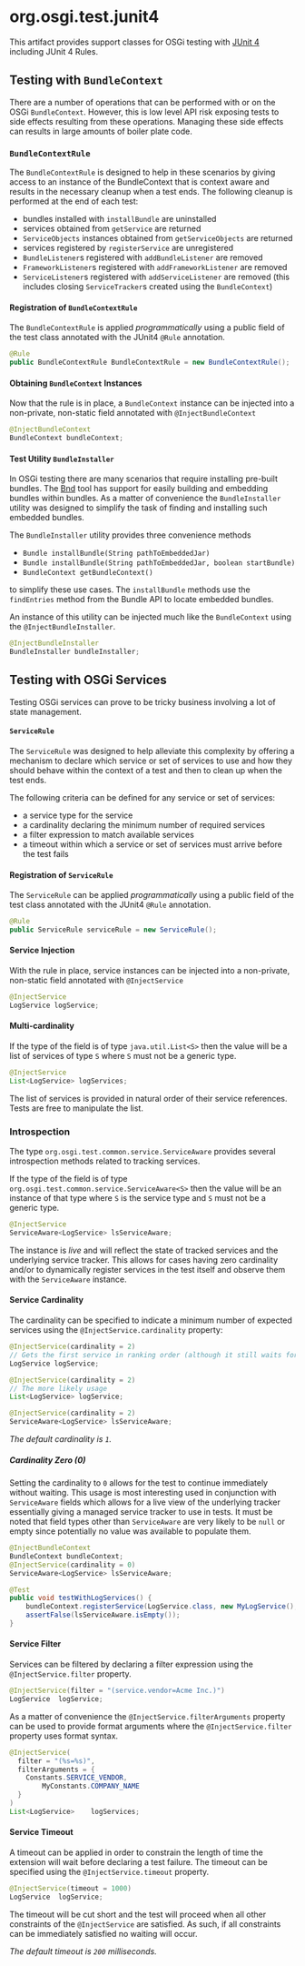 # org.osgi.test.junit4

This artifact provides support classes for OSGi testing with [JUnit 4](https://junit.org/junit4/) including JUnit 4 Rules.

## Testing with `BundleContext`

There are a number of operations that can be performed with or on the OSGi `BundleContext`. However, this is low level API risk exposing tests to side effects resulting from these operations. Managing these side effects can results in large amounts of boiler plate code.

### `BundleContextRule`

The `BundleContextRule` is designed to help in these scenarios by giving access to an instance of the BundleContext that is context aware and results in the necessary cleanup when a test ends. The following cleanup is performed at the end of each test:

- bundles installed with `installBundle` are uninstalled
- services obtained from `getService` are returned
- `ServiceObjects` instances obtained from `getServiceObjects` are returned
- services registered by `registerService` are unregistered
- `BundleListener`s registered with `addBundleListener` are removed
- `FrameworkListener`s registered with `addFrameworkListener` are removed
- `ServiceListener`s registered with `addServiceListener` are removed (this includes closing `ServiceTracker`s created using the `BundleContext`)

#### Registration of `BundleContextRule`

The `BundleContextRule` is applied *programmatically* using a public field of the test class annotated with the JUnit4 `@Rule` annotation.

```java
@Rule
public BundleContextRule BundleContextRule = new BundleContextRule();
```

#### Obtaining `BundleContext` Instances

Now that the rule is in place, a `BundleContext` instance can be injected into a non-private, non-static field annotated with `@InjectBundleContext` 

```java
@InjectBundleContext
BundleContext bundleContext;
```

#### Test Utility `BundleInstaller`

In OSGi testing there are many scenarios that require installing pre-built bundles. The [Bnd](https://bnd.bndtools.org/) tool has support for easily building and embedding bundles within bundles. As a matter of convenience the `BundleInstaller` utility was designed to simplify the task of finding and installing such embedded bundles. 

The `BundleInstaller` utility provides three convenience methods 

- `Bundle installBundle(String pathToEmbeddedJar)` 
- `Bundle installBundle(String pathToEmbeddedJar, boolean startBundle)` 
- `BundleContext getBundleContext()`

to simplify these use cases. The `installBundle` methods use the `findEntries` method from the Bundle API to locate embedded bundles.

An instance of this utility can be injected much like the `BundleContext` using the `@InjectBundleInstaller`.

```java
@InjectBundleInstaller
BundleInstaller bundleInstaller;
```

## Testing with OSGi Services

Testing OSGi services can prove to be tricky business involving a lot of state management.

#### `ServiceRule`

The `ServiceRule` was designed to help alleviate this complexity by offering a mechanism to declare which service or set of services to use and how they should behave within the context of a test and then to clean up when the test ends.

The following criteria can be defined for any service or set of services:

- a service type for the service
- a cardinality declaring the minimum number of required services
- a filter expression to match available services
- a timeout within which a service or set of services must arrive before the test fails

#### Registration of `ServiceRule`

The `ServiceRule` can be applied *programmatically* using a public field of the test class annotated with the JUnit4 `@Rule` annotation.

```java
@Rule
public ServiceRule serviceRule = new ServiceRule();
```

#### Service Injection

With the rule in place, service instances can be injected into a non-private, non-static field annotated with `@InjectService`

```java
@InjectService
LogService logService;
```

#### Multi-cardinality

If the type of the field is of type `java.util.List<S>` then the value will be a list of services of type `S` where `S`  must not be a generic type.

```java
@InjectService
List<LogService> logServices;
```

The list of services is provided in natural order of their service references. Tests are free to manipulate the list.

### Introspection

The type `org.osgi.test.common.service.ServiceAware` provides several introspection methods related to tracking services.

If the type of the field is of type `org.osgi.test.common.service.ServiceAware<S>` then the value will be an instance of that type where `S` is the service type and `S` must not be a generic type.

```java
@InjectService
ServiceAware<LogService> lsServiceAware;
```

The instance is _live_ and will reflect the state of tracked services and the underlying service tracker. This allows for cases having zero cardinality and/or to dynamically register services in the test itself and observe them with the `ServiceAware` instance.

#### Service Cardinality

The cardinality can be specified to indicate a minimum number of expected services using the `@InjectService.cardinality` property:

```java
@InjectService(cardinality = 2)
// Gets the first service in ranking order (although it still waits for 2)
LogService logService;
```

```java
@InjectService(cardinality = 2)
// The more likely usage
List<LogService> logService;
```

```java
@InjectService(cardinality = 2)
ServiceAware<LogService> lsServiceAware;
```

*The default cardinality is `1`.*

##### Cardinality Zero (0)

Setting the cardinality to `0` allows for the test to continue immediately without waiting. This usage is most interesting used in conjunction with `ServiceAware` fields which allows for a live view of the underlying tracker essentially giving a managed service tracker to use in tests. It must be noted that field types other than `ServiceAware` are very likely to be `null` or empty since potentially no value was available to populate them.

```java
@InjectBundleContext
BundleContext bundleContext;
@InjectService(cardinality = 0)
ServiceAware<LogService> lsServiceAware;

@Test
public void testWithLogServices() {
    bundleContext.registerService(LogService.class, new MyLogService(), null);
    assertFalse(lsServiceAware.isEmpty());
}
```

#### Service Filter

Services can be filtered by declaring a filter expression using the `@InjectService.filter` property.

```java
@InjectService(filter = "(service.vendor=Acme Inc.)")
LogService	logService;
```

As a matter of convenience the `@InjectService.filterArguments` property can be used to provide format arguments where the `@InjectService.filter` property uses format syntax.

```java
@InjectService(
  filter = "(%s=%s)",
  filterArguments = {
    Constants.SERVICE_VENDOR,
		MyConstants.COMPANY_NAME
  }
)
List<LogService>	logServices;
```

#### Service Timeout

A timeout can be applied in order to constrain the length of time the extension will wait before declaring a test failure. The timeout can be specified using the `@InjectService.timeout` property.

```java
@InjectService(timeout = 1000)
LogService	logService;
```

The timeout will be cut short and the test will proceed when all other constraints of the `@InjectService` are satisfied. As such, if all constraints can be immediately satisfied no waiting will occur.

*The default timeout is `200` milliseconds.*